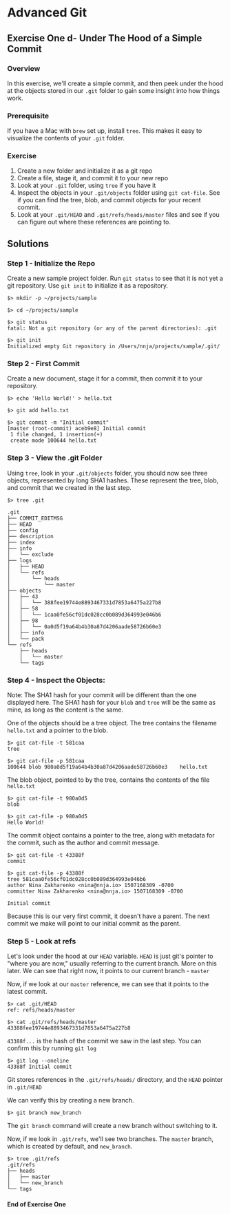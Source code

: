 # Advanced Git

## Exercise One d- Under The Hood of a Simple Commit

### Overview

In this exercise, we'll create a simple commit, and then peek under the hood at the objects stored in our `.git` folder to gain some insight into how things work.

### Prerequisite

If you have a Mac with `brew` set up, install `tree`. This makes it easy to visualize the contents of your `.git` folder.

### Exercise

1. Create a new folder and initialize it as a git repo
2. Create a file, stage it, and commit it to your new repo
3. Look at your `.git` folder, using `tree` if you have it
4. Inspect the objects in your `.git/objects` folder using `git cat-file`. See if you can find the tree, blob, and commit objects for your recent commit.
5. Look at your `.git/HEAD` and `.git/refs/heads/master` files and see if you can figure out where these references are pointing to.

## Solutions

### Step 1 - Initialize the Repo

Create a new sample project folder. Run `git status` to see that it is not yet a git repository. Use `git init` to initialize it as a repository.

```
$> mkdir -p ~/projects/sample

$> cd ~/projects/sample

$> git status
fatal: Not a git repository (or any of the parent directories): .git

$> git init
Initialized empty Git repository in /Users/nnja/projects/sample/.git/
```

### Step 2 - First Commit

Create a new document, stage it for a commit, then commit it to your repository.

```
$> echo 'Hello World!' > hello.txt

$> git add hello.txt

$> git commit -m "Initial commit"
[master (root-commit) aceb9e8] Initial commit
 1 file changed, 1 insertion(+)
 create mode 100644 hello.txt
```

### Step 3 - View the .git Folder

Using `tree`, look in your `.git/objects` folder, you should now see three objects, represented by long SHA1 hashes. These represent the tree, blob, and commit that we created in the last step.

```
$> tree .git

.git
├── COMMIT_EDITMSG
├── HEAD
├── config
├── description
├── index
├── info
│   └── exclude
├── logs
│   ├── HEAD
│   └── refs
│       └── heads
│           └── master
├── objects
│   ├── 43
│   │   └── 388fee19744e8893467331d7853a6475a227b8
│   ├── 58
│   │   └── 1caa0fe56cf01dc028cc0b089d364993e046b6
│   ├── 98
│   │   └── 0a0d5f19a64b4b30a87d4206aade58726b60e3
│   ├── info
│   └── pack
└── refs
    ├── heads
    │   └── master
    └── tags
```

### Step 4 - Inspect the Objects:

Note: The SHA1 hash for your commit will be different than the one displayed here. The SHA1 hash for your `blob` and `tree` will be the same as mine, as long as the content is the same.

One of the objects should be a tree object. The tree contains the filename `hello.txt` and a pointer to the blob.

```
$> git cat-file -t 581caa
tree

$> git cat-file -p 581caa
100644 blob 980a0d5f19a64b4b30a87d4206aade58726b60e3	hello.txt
```

The blob object, pointed to by the tree, contains the contents of the file `hello.txt`

```
$> git cat-file -t 980a0d5
blob

$> git cat-file -p 980a0d5
Hello World!
```

The commit object contains a pointer to the tree, along with metadata for the commit, such as the author and commit message.

```
$> git cat-file -t 43388f
commit

$> git cat-file -p 43388f
tree 581caa0fe56cf01dc028cc0b089d364993e046b6
author Nina Zakharenko <nina@nnja.io> 1507168309 -0700
committer Nina Zakharenko <nina@nnja.io> 1507168309 -0700

Initial commit
```

Because this is our very first commit, it doesn't have a parent. The next commit we make will point to our initial commit as the parent.

### Step 5 - Look at refs

Let's look under the hood at our `HEAD` variable. `HEAD` is just git's pointer to "where you are now," usually referring to the current branch. More on this later. We can see that right now, it points to our current branch - `master`

Now, if we look at our `master` reference, we can see that it points to the latest commit.

```
$> cat .git/HEAD
ref: refs/heads/master

$> cat .git/refs/heads/master
43388fee19744e8893467331d7853a6475a227b8
```

`43388f...` is the hash of the commit we saw in the last step. You can confirm this by running `git log`

```
$> git log --oneline
43388f Initial commit
```

Git stores references in the `.git/refs/heads/` directory, and the `HEAD` pointer in `.git/HEAD`

We can verify this by creating a new branch.

```
$> git branch new_branch
```

The `git branch` command will create a new branch without switching to it.

Now, if we look in `.git/refs`, we'll see two branches. The `master` branch, which is created by default, and `new_branch`.

```
$> tree .git/refs
.git/refs
├── heads
│   ├── master
│   └── new_branch
└── tags

```

#### End of Exercise One
